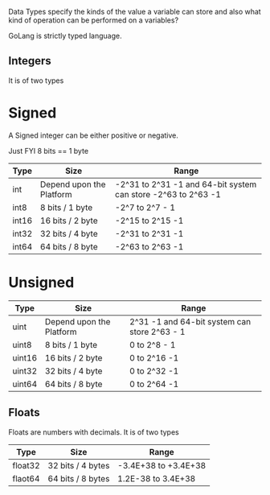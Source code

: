 Data Types specify the kinds of the value a variable can store and also what kind of operation can be performed on a variables?

GoLang is strictly typed language.

## Integers

It is of two types

# Signed 

A Signed integer can be either positive or negative.


Just FYI 8 bits == 1 byte

| Type | Size | Range |
| --- | ----------- |------------|
| int | Depend upon the Platform | -2^31 to 2^31 -1 and 64-bit system can store -2^63 to 2^63 -1 |
| int8 | 8 bits / 1 byte | -2^7 to 2^7 - 1 |
| int16 | 16 bits / 2 byte | -2^15 to 2^15 -1 |
| int32 | 32 bits / 4 byte |  -2^31 to 2^31 -1 |
| int64 | 64 bits / 8 byte | -2^63 to 2^63 -1 |


# Unsigned 

| Type | Size | Range |
| --- | ----------- |------------|
| uint | Depend upon the Platform | 2^31 -1 and 64-bit system can store 2^63 - 1 |
| uint8 | 8 bits / 1 byte | 0 to  2^8 - 1 |
| uint16 | 16 bits / 2 byte | 0 to 2^16 -1 |
| uint32 | 32 bits / 4 byte |  0 to 2^32 -1 |
| uint64 | 64 bits / 8 byte | 0 to 2^64 -1 |


## Floats

Floats are numbers with decimals. It is of two types

| Type | Size | Range |
| --- | ----------- |------------|
| float32 | 32 bits / 4 bytes |  -3.4E+38 to +3.4E+38 |
| flaot64 | 64 bits / 8 bytes | 1.2E-38 to 3.4E+38 |






